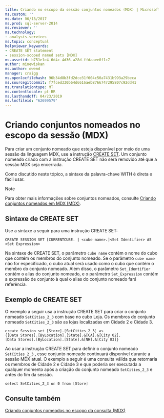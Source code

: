 ```yaml
---
title: Criando no escopo da sessão conjuntos nomeados (MDX) | Microsoft Docs
ms.custom: ''
ms.date: 06/13/2017
ms.prod: sql-server-2014
ms.reviewer: ''
ms.technology:
- analysis-services
ms.topic: conceptual
helpviewer_keywords:
- CREATE SET statement
- session-scoped named sets [MDX]
ms.assetid: b751e1e4-6d4c-4d36-a28d-ffdaaee0f1c7
author: minewiskan
ms.author: owend
manager: craigg
ms.openlocfilehash: 96b34d8b3fd2dce31f604c50a7431b993a29beca
ms.sourcegitcommit: f7fced330b64d6616aeb8766747295807c92dd41
ms.translationtype: MT
ms.contentlocale: pt-BR
ms.lasthandoff: 04/23/2019
ms.locfileid: "62699579"
---
```

# <a name="creating-session-scoped-named-sets-mdx"></a>Criando conjuntos nomeados no escopo da sessão (MDX)
  Para criar um conjunto nomeado que esteja disponível por meio de uma sessão da linguagem MDX, use a instrução [CREATE SET](/sql/mdx/mdx-data-definition-create-set). Um conjunto nomeado criado com a instrução CREATE SET não será removido até que a sessão MDX seja encerrada.  
  
 Como discutido neste tópico, a sintaxe da palavra-chave WITH é direta e fácil usar.  
  
> [!NOTE]  
>  Para obter mais informações sobre conjuntos nomeados, consulte [Criando conjuntos nomeados em MDX &#40;MDX&#41;](mdx-named-sets-building-named-sets.md).  
  
## <a name="create-set-syntax"></a>Sintaxe de CREATE SET  
 Use a sintaxe a seguir para uma instrução CREATE SET:  
  
```  
CREATE SESSION SET [CURRENTCUBE. | <cube name>.]<Set Identifier> AS <Set Expression>  
```  
  
 Na sintaxe de CREATE SET, o parâmetro `cube name` contém o nome do cubo que contém os membros do conjunto nomeado. Se o parâmetro `cube name` não for especificado, o cubo atual será usado como o cubo que contém o membro do conjunto nomeado. Além disso, o parâmetro `Set_Identifier` contém o alias do conjunto nomeado, e o parâmetro `Set_Expression` contém a expressão de conjunto à qual o alias do conjunto nomeado fará referência.  
  
## <a name="create-set-example"></a>Exemplo de CREATE SET  
 O exemplo a seguir usa a instrução CREATE SET para criar o conjunto nomeado `SetCities_2_3` com base no cubo Loja. Os membros do conjunto nomeado `SetCities_2_3` são as lojas localizadas em Cidade 2 e Cidade 3.  
  
```  
create Session set [Store].[SetCities_2_3] as  
{[Data Stores].[ByLocation].[State].&[CA].&[City 02],  
[Data Stores].[ByLocation].[State].&[NH].&[City 03]}  
```  
  
 Ao usar a instrução CREATE SET para definir o conjunto nomeado `SetCities_2_3` , esse conjunto nomeado continuará disponível durante a sessão MDX atual. O exemplo a seguir é uma consulta válida que retornaria os membros de Cidade 2 e Cidade 3 e que poderia ser executada a qualquer momento após a criação do conjunto nomeado `SetCities_2_3` e antes do fim da sessão.  
  
```  
select SetCities_2_3 on 0 from [Store]  
```  
  
## <a name="see-also"></a>Consulte também  
 [Criando conjuntos nomeados no escopo da consulta &#40;MDX&#41;](mdx-named-sets-creating-query-scoped-named-sets.md)  
  
  

